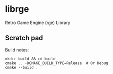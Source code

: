 # librge

Retro Game Engine (rge) Library

## Scratch pad

Build notes:

```
mkdir build && cd build
cmake .. -DCMAKE_BUILD_TYPE=Release  # Or Debug
cmake --build .
```